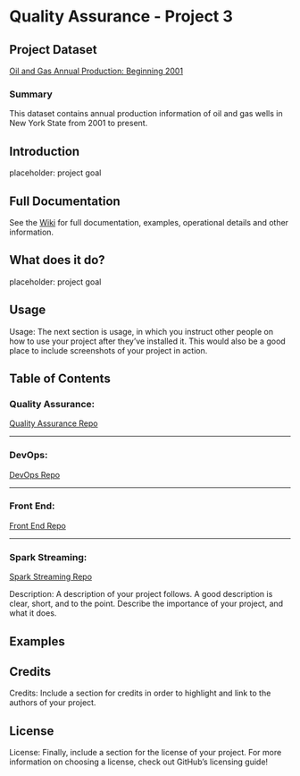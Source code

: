 # Quality Assurance - Project 3

## Project Dataset
[Oil and Gas Annual Production: Beginning 2001](https://data.world/data-ny-gov/mxea-iw3u "Dataset Location")

### Summary
This dataset contains annual production information of oil and gas wells in New York State from 2001 to present.

## Introduction

placeholder: project goal

## Full Documentation

See the [Wiki](https://github.com/200413-java-spark/project-3-QA/wiki/) for full documentation, examples, operational details and other information.

## What does it do?
placeholder: project goal

## Usage

Usage: The next section is usage, in which you instruct other people on how to use your project after they’ve installed it. This would also be a good place to include screenshots of your project in action.

## Table of Contents

### Quality Assurance: 
[Quality Assurance Repo](https://github.com/200413-java-spark/project-3-QA "Quality Assurance Repo")
***
### DevOps:
[DevOps Repo](https://github.com/200413-java-spark/project-3-devops "DevOps Repo")

***
### Front End:
[Front End Repo](https://github.com/200413-java-spark/project-3-dashboard "Front End Repo")

***
### Spark Streaming:
[Spark Streaming Repo](https://github.com/200413-java-spark/project-3-Spark "Spark Streaming")

Description: A description of your project follows. A good description is clear, short, and to the point. Describe the importance of your project, and what it does.
## Examples

## Credits
Credits: Include a section for credits in order to highlight and link to the authors of your project.

## License
License: Finally, include a section for the license of your project. For more information on choosing a license, check out GitHub’s licensing guide!